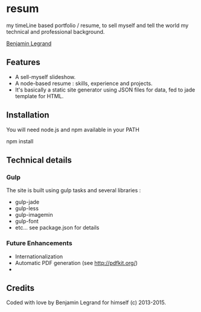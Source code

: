 # resum

my timeLine based portfolio / resume, to sell myself and tell the world my technical and professional background.

[Benjamin Legrand](http://www.benjaminlegrand.net)

## Features

* A sell-myself slideshow.
* A node-based resume : skills, experience and projects.
* It's basically a static site generator using JSON files for data, fed to jade template for HTML.

## Installation

You will need node.js and npm available in your PATH

  npm install

## Technical details

### Gulp

The site is built using gulp tasks and several libraries :

* gulp-jade
* gulp-less
* gulp-imagemin
* gulp-font
* etc... see package.json for details

### Future Enhancements

* Internationalization
* Automatic PDF generation (see http://pdfkit.org/)
*

## Credits

Coded with love by Benjamin Legrand for himself (c) 2013-2015.
